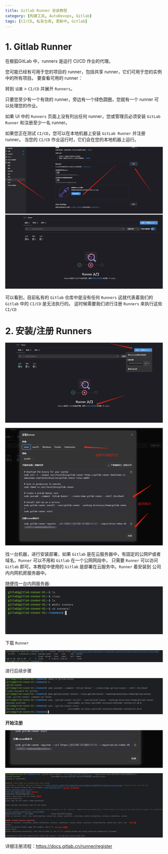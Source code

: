 ```yaml
---
title: Gitlab Runner 安装教程
category: [构建工具, AutoDevops, Gitlab]
tags: [CI/CD, 私有仓库, 更新中, Gitlab]
---
```


# 1. Gitlab Runner

在极狐GitLab 中，runners 是运行 CI/CD 作业的代理。

您可能已经有可用于您的项目的 runner，包括共享 runner，它们可用于您的实例中的所有项目。
要查看可用的 runner：

转到 `设置` > `CI/CD` 并展开 `Runners`。

只要您至少有一个有效的 runner，旁边有一个绿色圆圈，您就有一个 runner 可以处理您的作业。

如果 UI 中的 `Runners` 页面上没有列出任何 runner，您或管理员必须安装 `GitLab Runner` 和注册至少一名 runner。

如果您正在测试 `CI/CD`，您可以在本地机器上安装 `GitLab Runner` 并注册 runner。 当您的 `CI/CD` 作业运行时，它们会在您的本地机器上运行。

![Gitlab CI/CD设置](../../../../assets/posts/构建工具/AutoDevops/Gitlab/202303231100/gitlab_setting_cicd.png)
![Gitlab Runners设置](../../../../assets/posts/构建工具/AutoDevops/Gitlab/202303231100/gitlab_setting_runners.png)

可以看到，目前私有的 `Gitlab` 仓库中是没有任何 `Runners` 这就代表着我们的 `Gitlab` 中的 `CI/CD` 是无法执行的。
这时候需要我们进行注册 `Runners` 来执行这些 `CI/CD`

# 2. 安装/注册 Runners

![Gitlab Runners设置](../../../../assets/posts/构建工具/AutoDevops/Gitlab/202303231100/gitlab_runners_reigister_code.png)

![Gitlab Runners设置](../../../../assets/posts/构建工具/AutoDevops/Gitlab/202303231100/gitlab_runners_install.png)

找一台机器，进行安装部署，如果 `Gitlab` 是在云服务器中，有固定的公网IP或者域名，`Runner` 可以不用和 `Gitlab` 在一个公网网段中，
只需要 `Runner` 可以访问 `Gitlab` 即可。本教程中使用的 `Gitlab` 是部署在云服务中。`Runner` 着安装到 公司内内网机房服务器中。


随便找一台内网服务器:
![Gitlab Runners设置](../../../../assets/posts/构建工具/AutoDevops/Gitlab/202303231100/linux_runners_01_mkdir.png)

下载 `Runner`

![Gitlab Runners设置](../../../../assets/posts/构建工具/AutoDevops/Gitlab/202303231100/linux_runners_01_download.png)

进行后续步骤

![Gitlab Runners设置](../../../../assets/posts/构建工具/AutoDevops/Gitlab/202303231100/linux_runners_01_after.png)

**开始注册**

![Gitlab Runners设置](../../../../assets/posts/构建工具/AutoDevops/Gitlab/202303231100/gitlab_register_shell.png)

![Gitlab Runners设置](../../../../assets/posts/构建工具/AutoDevops/Gitlab/202303231100/gitlab_register_shell_1.png)


详细注册流程：https://docs.gitlab.cn/runner/register
